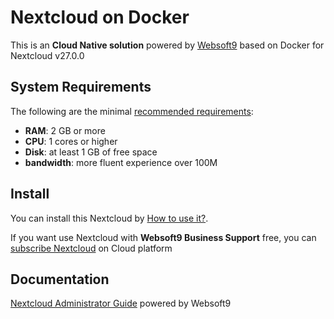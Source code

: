 # Nextcloud on Docker  

This is an **Cloud Native solution** powered by [Websoft9](https://www.websoft9.com) based on Docker for Nextcloud v27.0.0

## System Requirements

The following are the minimal [recommended requirements](https://github.com/nextcloud/docker):

* **RAM**: 2 GB or more
* **CPU**: 1 cores or higher
* **Disk**: at least 1 GB of free space
* **bandwidth**: more fluent experience over 100M  

## Install

You can install this Nextcloud by [How to use it?](https://github.com/Websoft9/docker-library#how-to-use-it).   

If you want use Nextcloud with **Websoft9 Business Support** free, you can [subscribe Nextcloud](https://www.websoft9.com/apps) on Cloud platform

## Documentation

[Nextcloud Administrator Guide](https://support.websoft9.com/docs/nextcloud) powered by Websoft9
